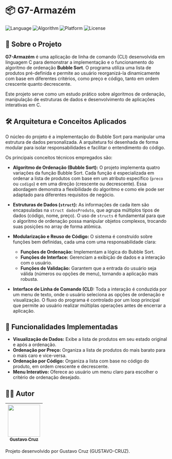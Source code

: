 # 📦 G7-Armazém 

![Language](https://img.shields.io/badge/Language-C-blue.svg)
![Algorithm](https://img.shields.io/badge/Algorithm-Bubble%20Sort-orange.svg)
![Platform](https://img.shields.io/badge/Platform-CLI-lightgrey.svg)
![License](https://img.shields.io/badge/License-MIT-green.svg)

## 📄 Sobre o Projeto

**G7-Armazém** é uma aplicação de linha de comando (CLI) desenvolvida em linguagem C para demonstrar a implementação e o funcionamento do algoritmo de ordenação **Bubble Sort**. O programa utiliza uma lista de produtos pré-definida e permite ao usuário reorganizá-la dinamicamente com base em diferentes critérios, como preço e código, tanto em ordem crescente quanto decrescente.

Este projeto serve como um estudo prático sobre algoritmos de ordenação, manipulação de estruturas de dados e desenvolvimento de aplicações interativas em C.

## 🛠️ Arquitetura e Conceitos Aplicados

O núcleo do projeto é a implementação do Bubble Sort para manipular uma estrutura de dados personalizada. A arquitetura foi desenhada de forma modular para isolar responsabilidades e facilitar o entendimento do código.

Os principais conceitos técnicos empregados são:

* **Algoritmo de Ordenação (Bubble Sort):** O projeto implementa quatro variações da função Bubble Sort. Cada função é especializada em ordenar a lista de produtos com base em um atributo específico (`preco` ou `codigo`) e em uma direção (crescente ou decrescente). Essa abordagem demonstra a flexibilidade do algoritmo e como ele pode ser adaptado para diferentes requisitos de negócio.

* **Estruturas de Dados (`struct`):** As informações de cada item são encapsuladas na `struct dadosProduto`, que agrupa múltiplos tipos de dados (código, nome, preço). O uso de `structs` é fundamental para que o algoritmo de ordenação possa manipular objetos complexos, trocando suas posições no array de forma atômica.

* **Modularização e Reuso de Código:** O sistema é construído sobre funções bem definidas, cada uma com uma responsabilidade clara:
    * **Funções de Ordenação:** Implementam a lógica do Bubble Sort.
    * **Funções de Interface:** Gerenciam a exibição de dados e a interação com o usuário.
    * **Funções de Validação:** Garantem que a entrada do usuário seja válida (números ou opções de menu), tornando a aplicação mais robusta.

* **Interface de Linha de Comando (CLI):** Toda a interação é conduzida por um menu de texto, onde o usuário seleciona as opções de ordenação e visualização. O fluxo do programa é controlado por um loop principal que permite ao usuário realizar múltiplas operações antes de encerrar a aplicação.

## 🎯 Funcionalidades Implementadas

* **Visualização de Dados:** Exibe a lista de produtos em seu estado original e após a ordenação.
* **Ordenação por Preço:** Organiza a lista de produtos do mais barato para o mais caro e vice-versa.
* **Ordenação por Código:** Organiza a lista com base no código do produto, em ordem crescente e decrescente.
* **Menu Interativo:** Oferece ao usuário um menu claro para escolher o critério de ordenação desejado.

## 👨‍💻 Autor

| [<img src="https://github.com/GUSTAV0-CRUZ.png" width="100px;"/><br /><sub><b>Gustavo Cruz</b></sub>](https://github.com/GUSTAV0-CRUZ) |
| :---: |

Projeto desenvolvido por Gustavo Cruz (GUSTAVO-CRUZ).
